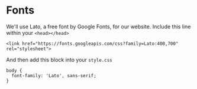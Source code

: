 # Fonts

We'll use Lato, a free font by Google Fonts, for our website. Include this line
within your `<head></head>`
```
<link href="https://fonts.googleapis.com/css?family=Lato:400,700" rel="stylesheet">
```

And then add this block into your `style.css`
```
body {
  font-family: 'Lato', sans-serif;
}
```
